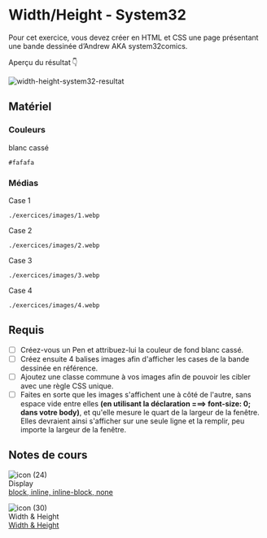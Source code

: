# Width/Height - System32

Pour cet exercice, vous devez créer en HTML et CSS une page présentant une bande dessinée d’Andrew AKA system32comics.

Aperçu du résultat 👇

![width-height-system32-resultat](https://github.com/user-attachments/assets/c21e907f-60fe-4147-9012-cc8d8758b0b3)


## Matériel

### Couleurs

blanc cassé

```#fafafa```

### Médias
 
Case 1

```./exercices/images/1.webp```
 
Case 2

```./exercices/images/2.webp```
 
Case 3

```./exercices/images/3.webp```
 
Case 4

```./exercices/images/4.webp```


## Requis

* [ ] Créez-vous un Pen et attribuez-lui la couleur de fond blanc cassé.
* [ ] Créez ensuite 4 balises images afin d'afficher les cases de la bande dessinée en référence.
* [ ] Ajoutez une classe commune à vos images afin de pouvoir les cibler avec une règle CSS unique.
* [ ] Faites en sorte que les images s'affichent une à côté de l'autre, sans espace vide entre elles <b>(en utilisant la déclaration ===> font-size: 0; dans votre body)</b>, et qu'elle mesure le quart de la largeur de la fenêtre. Elles devraient ainsi s'afficher sur une seule ligne et la remplir, peu importe la largeur de la fenêtre.

## Notes de cours

![icon (24)](https://github.com/user-attachments/assets/6ad340a9-d537-42a6-8298-7c1fa8a7a8ba)<br> Display <br> [block, inline, inline-block, none](../css/display.md)

![icon (30)](https://github.com/user-attachments/assets/bdeb4223-7be3-4dde-bd56-e93e7ee6c1d3)<br> Width & Height <br> [Width & Height](../css/width-height.md)
